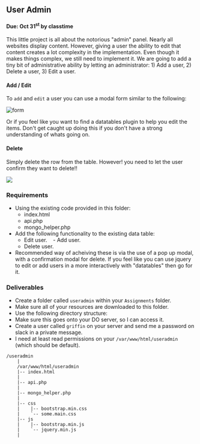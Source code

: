 ## User Admin
#### Due: Oct 31<sup>st</sup> by classtime

This little project is all about the notorious "admin" panel. Nearly all websites display content. However, giving a user the ability to edit that content creates a lot complexity in the implementation. Even though it makes things complex, we still need to implement it. We are going to add a tiny bit of administrative ability by letting an administrator: 1) Add a user, 2) Delete a user, 3) Edit a user.

#### Add / Edit
To `add` and `edit` a user you can use a modal form similar to the following:

![form](https://d3vv6lp55qjaqc.cloudfront.net/items/331k0k3s3w1910100v3p/form.png)

Or if you feel like you want to find a datatables plugin to help you edit the items. Don't get caught up doing
this if you don't have a strong understanding of whats going on. 

#### Delete

Simply delete the row from the table. However! you need to let the user confirm they want to delete!!

![](http://damien.antipa.at/wp-content/uploads/2011/10/jquery.popover.dialog.png)

### Requirements

- Using the existing code provided in this folder:
    - index.html
    - api.php
    - mongo_helper.php
- Add the following functionality to the existing data table:
    - Edit user.
    - Add user.
    - Delete user.
- Recommended way of acheiving these is via the use of a pop up modal, with a confirmation modal for delete. If you feel like you can use jquery to edit or add users in a more interactively with "datatables" then go for it.
  

### Deliverables

- Create a folder called `useradmin` within your `Assignments` folder.
- Make sure all of your resources are downloaded to this folder.
- Use the following directory structure:
- Make sure this goes onto your DO server, so I can access it.
- Create a user called `griffin` on your server and send me a password on slack in a private message.
- I need at least read permissions on your `/var/www/html/useradmin` (which should be default).

```
/useradmin
    |
    /var/www/html/useradmin
    |-- index.html
    |
    |-- api.php
    |
    |-- mongo_helper.php
    |
    |-- css
    |    |-- bootstrap.min.css
    |    `-- some.main.css
    |-- js
    |    |-- bootstrap.min.js
    |    `-- jquery.min.js
    |
```


